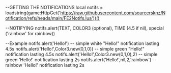 --GETTING THE NOTIFICATIONS
local notifs = loadstring(game:HttpGet('https://raw.githubusercontent.com/sourcersknz/Notification/refs/heads/main/FE2Notifs.lua'))()

--NOTIFYING
notifs.alert(TEXT, COLOR3 (optional), TIME (4.5 if nil), special ('rainbow' for rainbow))

--Example
notifs.alert('Hello!') -- simple white "Hello!" notification lasting 4.5s
notifs.alert('Hello!',Color3.new(0,1,0)) -- simple green "Hello!" notification lasting 4.5s
notifs.alert('Hello!',Color3.new(0,1,0),2) -- simple green 'Hello!' notification lasting 2s
notifs.alert('Hello!',nil,2,'rainbow') -- rainbow 'Hello!' notification lasting 2s
